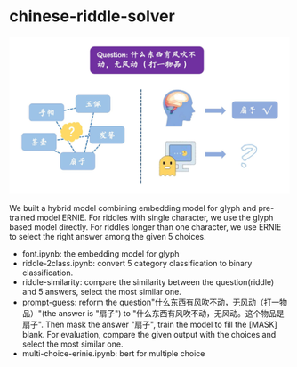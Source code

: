 # chinese-riddle-solver
![](teaser.jpg)

We built a hybrid model combining embedding model for glyph and pre-trained model ERNIE.
For riddles with single character, we use the glyph based model directly. For riddles longer than one character, we use ERNIE to select the right answer among the given 5 choices.

- font.ipynb: the embedding model for glyph
- riddle-2class.ipynb: convert 5 category classification to binary classification.
- riddle-similarity: compare the similarity between the question(riddle) and 5 answers, select the most similar one.
- prompt-guess: reform the question"什么东西有风吹不动，无风动（打一物品）"(the answer is "扇子") to "什么东西有风吹不动，无风动。这个物品是扇子". Then mask the answer "扇子", train the model to fill the [MASK] blank. For evaluation, compare the given output with the choices and select the most similar one.
- multi-choice-erinie.ipynb: bert for multiple choice
